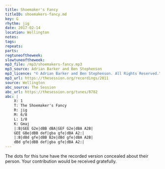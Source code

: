 ```yaml
---
title: Shoemaker's Fancy
titleID: shoemakers-fancy.md
key: G
rhythm: jig
date: 2017-02-14
location: Wellington
notes:
tags:
repeats: 
parts: 
regtuneoftheweek:
slowtuneoftheweek:
mp3_file: /mp3/shoemakers-fancy.mp3
mp3_source: Adrian Barker and Ben Stephenson
mp3_licence: "© Adrian Barker and Ben Stephenson. All Rights Reserved."
mp3_url: https://thesession.org/recordings/2011
source: Wellington
abc_source: The Session
abc_url: https://thesession.org/tunes/8782
abc: |
    X: 1
    T: The Shoemaker's Fancy
    R: jig
    M: 6/8
    L: 1/8
    K: Gmaj
    |:B|GEE G2e|dBB dBA|GEF G2e|dBA A2B|
    GEE GBe|dBB def|gba gfe|dBA A2:|
    |:B|dBd gfe|dBB B2e|dBd gfe|dBA A2B|
    dBd gfe|dBB def|gba gfe|dBA A2:|
---
```

The dots for this tune have the recorded version concealed about their person. Your contribution would be received gratefully.
